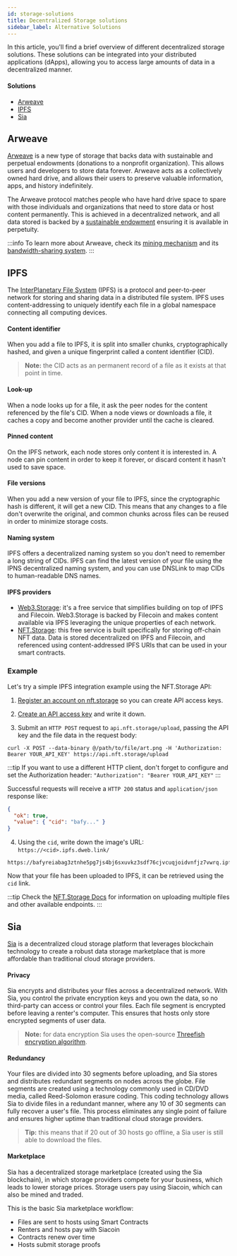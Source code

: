 ```yaml
---
id: storage-solutions
title: Decentralized Storage solutions
sidebar_label: Alternative Solutions
---
```


In this article, you'll find a brief overview of different decentralized storage solutions.
These solutions can be integrated into your distributed applications (dApps), allowing you to access large amounts of data in a decentralized manner.

#### Solutions

- [Arweave](#arweave)
- [IPFS](#ipfs)
- [Sia](#sia)

## Arweave

[Arweave](https://www.arweave.org/) is a new type of storage that backs data with sustainable and perpetual endowments
(donations to a nonprofit organization). This allows users and developers to store data forever.
Arweave acts as a collectively owned hard drive, and allows their users to preserve valuable information, apps, and history indefinitely.

The Arweave protocol matches people who have hard drive space to spare with those individuals and organizations that need to store data or host content permanently. This is achieved in a decentralized network, and all data stored is backed by a [sustainable endowment](https://arwiki.wiki/#/en/storage-endowment) ensuring it is available in perpetuity.

:::info
To learn more about Arweave, check its [mining mechanism](https://arwiki.wiki/#/en/arweave-mining) and its [bandwidth-sharing system](https://arwiki.wiki/#/en/karma). 
:::

## IPFS

The [InterPlanetary File System](https://ipfs.io/) (IPFS) is a protocol and peer-to-peer network for storing and sharing data in a distributed file system. IPFS uses content-addressing to uniquely identify each file in a global namespace connecting all computing devices.

#### Content identifier

When you add a file to IPFS, it is split into smaller chunks, cryptographically hashed, and given a unique fingerprint called a content identifier (CID). 

> **Note:** the CID acts as an permanent record of a file as it exists at that point in time.

#### Look-up

When a node looks up for a file, it ask the peer nodes for the content referenced by the file's CID. When a node views or downloads a file, it caches a copy and become another provider until the cache is cleared. 

#### Pinned content

On the IPFS network, each node stores only content it is interested in.
A node can pin content in order to keep it forever, or discard content it hasn't used to save space.

#### File versions

When you add a new version of your file to IPFS, since the cryptographic hash is different, it will get a new CID.
This means that any changes to a file don't overwrite the original, and common chunks across files can be reused in order to minimize storage costs.

#### Naming system

IPFS offers a decentralized naming system so you don't need to remember a long string of CIDs.
IPFS can find the latest version of your file using the IPNS decentralized naming system, and you can use DNSLink to map CIDs to human-readable DNS names.

#### IPFS providers

- [Web3.Storage](https://web3.storage/): it's a free service that simplifies building on top of IPFS and Filecoin. Web3.Storage is backed by Filecoin and makes content available via IPFS leveraging the unique properties of each network.
- [NFT.Storage](https://nft.storage/): this free service is built specifically for storing off-chain NFT data. Data is stored decentralized on IPFS and Filecoin, and referenced using content-addressed IPFS URIs that can be used in your smart contracts.

### Example

Let's try a simple IPFS integration example using the NFT.Storage API:

1. [Register an account on nft.storage](https://nft.storage/login/) so you can create API access keys.

2. [Create an API access key](https://nft.storage/manage/) and write it down.

3. Submit an `HTTP POST` request to `api.nft.storage/upload`, passing the API key and the file data in the request body:

```
curl -X POST --data-binary @/path/to/file/art.png -H 'Authorization: Bearer YOUR_API_KEY' https://api.nft.storage/upload
```

:::tip
If you want to use a different HTTP client, don't forget to configure and set the Authorization header: `"Authorization": "Bearer YOUR_API_KEY"`
:::

Successful requests will receive a `HTTP 200` status and `application/json` response like:

```json
{
  "ok": true,
  "value": { "cid": "bafy..." }
}
```

4. Using the `cid`, write down the image's URL: `https://<cid>.ipfs.dweb.link/`

```
https://bafyreiabag3ztnhe5pg7js4bj6sxuvkz3sdf76cjvcuqjoidvnfjz7vwrq.ipfs.dweb.link/
```

Now that your file has been uploaded to IPFS, it can be retrieved using the `cid` link.

:::tip
Check the [NFT.Storage Docs](https://nft.storage/api-docs/) for information on uploading multiple files and other available endpoints.
:::

## Sia

[Sia](https://sia.tech/) is a decentralized cloud storage platform that leverages blockchain technology to create a robust data storage marketplace that is more affordable than traditional cloud storage providers.

#### Privacy

Sia encrypts and distributes your files across a decentralized network. With Sia, you control the private encryption keys and you own the data, so no third-party can access or control your files.
Each file segment is encrypted before leaving a renter's computer. This ensures that hosts only store encrypted segments of user data. 

> **Note:** for data encryption Sia uses the open-source [Threefish encryption algorithm](https://en.wikipedia.org/wiki/threefish).

#### Redundancy

Your files are divided into 30 segments before uploading, and Sia stores and distributes redundant segments on nodes across the globe. File segments are created using a technology commonly used in CD/DVD media, called Reed-Solomon erasure coding. This coding technology allows Sia to divide files in a redundant manner, where any 10 of 30 segments can fully recover a user's file.
This process eliminates any single point of failure and ensures higher uptime than traditional cloud storage providers.

> **Tip:** this means that if 20 out of 30 hosts go offline, a Sia user is still able to download the files.

#### Marketplace

Sia has a decentralized storage marketplace (created using the Sia blockchain), in which storage providers compete for your business, which leads to lower storage prices. Storage users pay using Siacoin, which can also be mined and traded.

This is the basic Sia marketplace workflow:

- Files are sent to hosts using Smart Contracts
- Renters and hosts pay with Siacoin
- Contracts renew over time
- Hosts submit storage proofs
